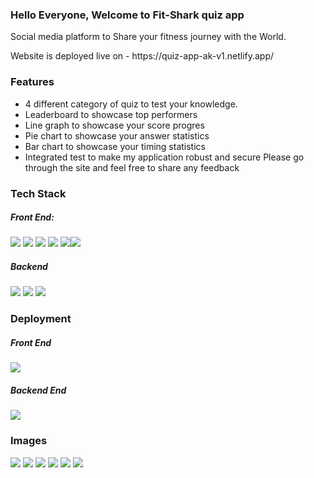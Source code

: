 <h3>Hello Everyone, Welcome to Fit-Shark quiz app</h1>
<p>Social media platform to Share your fitness journey with the World.</p>

<p>Website is deployed live on - https://quiz-app-ak-v1.netlify.app/</p>

<h3>Features</h3>
<ul>
  <li>4 different category of quiz to test your knowledge.</li>
  <li>Leaderboard to showcase top performers</li>
  <li>Line graph to showcase your score progres</li>
  <li>Pie chart to showcase your answer statistics</li>
  <li>Bar chart to showcase your timing statistics</li>
  <li>Integrated test to make my application robust and secure
Please go through the site and feel free to share any feedback</li>
</ul>
  
  <h3>Tech Stack</h3>
 
  <h5>Front End:</h5> <span><img src="https://img.shields.io/badge/React-20232A?style=for-the-badge&logo=react&logoColor=61DAFB"/> <img src="https://img.shields.io/badge/TypeScript-007ACC?style=for-the-badge&logo=typescript&logoColor=white"/> <img src="https://img.shields.io/badge/Chart.js-FF6384?style=for-the-badge&logo=chartdotjs&logoColor=white"/>  <img src="https://img.shields.io/badge/CSS-239120?&style=for-the-badge&logo=css3&logoColor=white"/> <img src="https://img.shields.io/badge/ContextAPI-593D88?style=for-the-badge&logo=redux&logoColor=white"/><img style=padding:".2rem" src="https://img.shields.io/badge/React_Router-CA4245?style=for-the-badge&logo=react-router&logoColor=white"/> </span>
  
  <h5>Backend</h5><span><img src="https://img.shields.io/badge/Node.js-43853D?style=for-the-badge&logo=node.js&logoColor=white"/> <img src="https://img.shields.io/badge/Express.js-404D59?style=for-the-badge"/> <img src="https://img.shields.io/badge/MongoDB-4EA94B?style=for-the-badge&logo=mongodb&logoColor=white"/> </span>
  
  <h3>Deployment</h3>
  <h5>Front End</h5> <img src="https://img.shields.io/badge/Netlify-00C7B7?style=for-the-badge&logo=netlify&logoColor=white"/>
   <h5>Backend End</h5> <img src="https://img.shields.io/badge/Heroku-430098?style=for-the-badge&logo=heroku&logoColor=white"/>
   
  <h3>Images</h3>
  <img src="https://nimbus-screenshots.s3.amazonaws.com/s/5f30c594733799a069665c20f0e32936.png" />
  <img src="https://nimbus-screenshots.s3.amazonaws.com/s/d988400727878525df7f9e8ffb052140.png"/>
  <img src="https://nimbus-screenshots.s3.amazonaws.com/s/ce6d5c44d5036849eb4f1c726caa838b.png"/>
  <img src="https://nimbus-screenshots.s3.amazonaws.com/s/cc9ee31e60630c087b9d920c68ad6484.png"/>
  <img src="https://nimbus-screenshots.s3.amazonaws.com/s/333638afe28c045fac5ab60d89eae92d.png"/>
  <img src="https://nimbus-screenshots.s3.amazonaws.com/s/9e88b804c14a93832f4517c47a787bc0.png"/>
